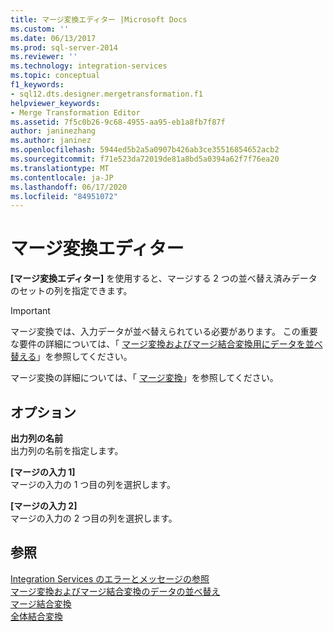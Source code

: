 ```yaml
---
title: マージ変換エディター |Microsoft Docs
ms.custom: ''
ms.date: 06/13/2017
ms.prod: sql-server-2014
ms.reviewer: ''
ms.technology: integration-services
ms.topic: conceptual
f1_keywords:
- sql12.dts.designer.mergetransformation.f1
helpviewer_keywords:
- Merge Transformation Editor
ms.assetid: 7f5c0b26-9c68-4955-aa95-eb1a8fb7f87f
author: janinezhang
ms.author: janinez
ms.openlocfilehash: 5944ed5b2a5a0907b426ab3ce35516854652acb2
ms.sourcegitcommit: f71e523da72019de81a8bd5a0394a62f7f76ea20
ms.translationtype: MT
ms.contentlocale: ja-JP
ms.lasthandoff: 06/17/2020
ms.locfileid: "84951072"
---
```

# <a name="merge-transformation-editor"></a>マージ変換エディター
  **[マージ変換エディター]** を使用すると、マージする 2 つの並べ替え済みデータのセットの列を指定できます。  
  
> [!IMPORTANT]  
>  マージ変換では、入力データが並べ替えられている必要があります。 この重要な要件の詳細については、「 [マージ変換およびマージ結合変換用にデータを並べ替える](data-flow/transformations/sort-data-for-the-merge-and-merge-join-transformations.md)」を参照してください。  
  
 マージ変換の詳細については、「 [マージ変換](data-flow/transformations/merge-transformation.md)」を参照してください。  
  
## <a name="options"></a>オプション  
 **出力列の名前**  
 出力列の名前を指定します。  
  
 **[マージの入力 1]**  
 マージの入力の 1 つ目の列を選択します。  
  
 **[マージの入力 2]**  
 マージの入力の 2 つ目の列を選択します。  
  
## <a name="see-also"></a>参照  
 [Integration Services のエラーとメッセージの参照](../../2014/integration-services/integration-services-error-and-message-reference.md)   
 [マージ変換およびマージ結合変換のデータの並べ替え](data-flow/transformations/sort-data-for-the-merge-and-merge-join-transformations.md)   
 [マージ結合変換](data-flow/transformations/merge-join-transformation.md)   
 [全体結合変換](data-flow/transformations/union-all-transformation.md)  
  
  
